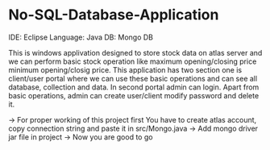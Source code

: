 # No-SQL-Database-Application

IDE: Eclipse
Language: Java
DB: Mongo DB

This is windows applivation designed to store stock data on atlas server and we can perform basic stock operation like maximum 
opening/closing price minimum opening/closig price. This application has two section one is client/user portal where we can use
these basic operations and can see all database, collection and data. In second portal admin can login. Apart from basic operations,
admin can create user/client modify password and delete it.

-> For proper working of this project first You have to create atlas account, copy connection string and paste it in src/Mongo.java
-> Add mongo driver jar file in project
-> Now you are good to go
